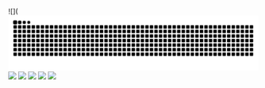 ![](![](https://raw.githubusercontent.com/congwa/congwa/main/assets/github-contribution-grid-snake.svg)
![](https://github-profile-summary-cards.vercel.app/api/cards/profile-details?username=congwa&theme=github_dark)
![](https://github-profile-summary-cards.vercel.app/api/cards/repos-per-language?username=congwa&theme=github_dark)
![](https://github-profile-summary-cards.vercel.app/api/cards/most-commit-language?username=congwa&theme=github_dark)
![](https://github-profile-summary-cards.vercel.app/api/cards/stats?username=congwa&theme=github_dark)
![](https://github-profile-summary-cards.vercel.app/api/cards/productive-time?username=congwa&theme=github_dark)

